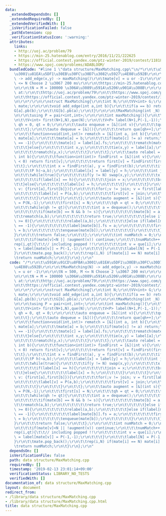 ```yaml
---
data:
  _extendedDependsOn: []
  _extendedRequiredBy: []
  _extendedVerifiedWith: []
  _isVerificationFailed: false
  _pathExtension: cpp
  _verificationStatusIcon: ':warning:'
  attributes:
    links:
    - http://uoj.ac/problem/79
    - https://min-25.hatenablog.com/entry/2016/11/21/222625
    - https://official.contest.yandex.com/ptz-winter-2019/contest/11818/problems
    - https://www.spoj.com/problems/ADABLOOM/
  bundledCode: "#line 1 \"data structure/MaxMatching.cpp\"\n/*\r\n\t\u591A\u91CD\u8FBA\
    \u3001\u81EA\u5DF1\u30EB\u30FC\u30D7\u3082\u5927\u4E08\u592B\r\n\r\n\tMaxMatching(N)\
    \ -> add_edge(x,y) -> maxMatching()\r\n\tmate[v] = u or -1\r\n\r\n\tN = 500, M\
    \ <= N Choose 2 \u3067 200 ms\r\n\r\n\thttps://min-25.hatenablog.com/entry/2016/11/21/222625\r\
    \n\r\n\tN = M = 100000 \u306A\u3089\u591A\u5206\u901A\u308B\r\n\r\n\tverified\
    \ at:\r\n\t\thttp://uoj.ac/problem/79\r\n\t\thttps://www.spoj.com/problems/ADABLOOM/\r\
    \n\t\thttps://official.contest.yandex.com/ptz-winter-2019/contest/11818/problems\r\
    \n\r\n*/\r\n\r\nstruct MaxMatching{\r\n\tint N;\r\n\tVV<int> G;\r\n\r\n\tV<int>\
    \ mate;\r\n\r\n\tvoid add_edge(int a,int b){\r\n\t\tif(a == b) return;\r\n\t\t\
    G[a].pb(b);\r\n\t\tG[b].pb(a);\r\n\t}\r\n\r\n\tMaxMatching(int _N):N(_N),G(N){}\r\
    \n\r\n\tusing P = pair<int,int>;\r\n\r\n\tint maxMatching(){\r\n\t\tmate = V<int>(N+1,N);\r\
    \n\t\tV<int> first(N+1,N),que(N);\r\n\t\tV<P> label(N+1,P(-1,-1));\r\n\t\tint\
    \ qh = 0, qt = 0;\r\n\r\n\t\tauto enqueue = [&](int v){\r\n\t\t\tque[qt++] = v;\r\
    \n\t\t};\r\n\t\tauto dequeue = [&](){\r\n\t\t\treturn que[qh++];\r\n\t\t};\r\n\
    \r\n\t\tfunction<void(int,int)> rematch = [&](int a, int b){\r\n\t\t\tint c =\
    \ mate[a];\r\n\t\t\tmate[a] = b;\r\n\t\t\tif(mate[c] != a) return;\r\n\t\t\tif(label[a].sc\
    \ == -1){\r\n\t\t\t\tmate[c] = label[a].fs;\r\n\t\t\t\trematch(mate[c],c);\r\n\
    \t\t\t}else{\r\n\t\t\t\tint x,y;\r\n\t\t\t\ttie(x,y) = label[a];\r\n\t\t\t\trematch(x,y);\r\
    \n\t\t\t\trematch(y,x);\r\n\t\t\t}\r\n\t\t};\r\n\t\tauto relabel = [&](int a,\
    \ int b){\r\n\t\t\tfunction<int(int)> findFirst = [&](int v){\r\n\t\t\t\tif(label[first[v]].fs\
    \ < 0) return first[v];\r\n\t\t\t\treturn first[v] = findFirst(first[v]);\r\n\t\
    \t\t};\r\n\t\t\tint x = findFirst(a), y = findFirst(b);\r\n\t\t\tif(x == y) return;\r\
    \n\t\t\tP h(~a,b);\r\n\t\t\tlabel[x] = label[y] = h;\r\n\t\t\tint join = -1;\r\
    \n\t\t\twhile(true){\r\n\t\t\t\tif(y != N) swap(x,y);\r\n\t\t\t\tx = findFirst(label[mate[x]].fs);\r\
    \n\t\t\t\tif(label[x] == h){\r\n\t\t\t\t\tjoin = x;\r\n\t\t\t\t\tbreak;\r\n\t\t\
    \t\t}else{\r\n\t\t\t\t\tlabel[x] = h;\r\n\t\t\t\t}\r\n\t\t\t}\r\n\t\t\tfor(int\
    \ v: {first[a],first[b]}){\r\n\t\t\t\tfor(;v != join; v = first[label[mate[v]].fs]){\r\
    \n\t\t\t\t\tlabel[v] = P(a,b);\r\n\t\t\t\t\tfirst[v] = join;\r\n\t\t\t\t\tenqueue(v);\r\
    \n\t\t\t\t}\r\n\t\t\t}\r\n\t\t};\r\n\t\tauto augment = [&](int s){\r\n\t\t\tlabel[s]\
    \ = P(N,-1);\r\n\t\t\tfirst[s] = N;\r\n\t\t\tqh = qt = 0;\r\n\t\t\tenqueue(s);\r\
    \n\t\t\twhile(qh != qt){\r\n\t\t\t\tint a = dequeue();\r\n\t\t\t\tfor(int b: G[a]){\r\
    \n\t\t\t\t\tif(mate[b] == N && b != s){\r\n\t\t\t\t\t\tmate[b] = a;\r\n\t\t\t\t\
    \t\trematch(a,b);\r\n\t\t\t\t\t\treturn true;\r\n\t\t\t\t\t}else if(label[b].fs\
    \ >= 0){\r\n\t\t\t\t\t\trelabel(a,b);\r\n\t\t\t\t\t}else if(label[mate[b]].fs\
    \ == -1){\r\n\t\t\t\t\t\tlabel[mate[b]].fs = a;\r\n\t\t\t\t\t\tfirst[mate[b]]\
    \ = b;\r\n\t\t\t\t\t\tenqueue(mate[b]);\r\n\t\t\t\t\t}\r\n\t\t\t\t}\r\n\t\t\t\
    }\r\n\t\t\treturn false;\r\n\t\t};\r\n\r\n\t\tint numMatch = 0;\r\n\t\trep(v,N){\r\
    \n\t\t\tif(mate[v]<N || !augment(v)) continue;\r\n\t\t\tnumMatch++;\r\n\t\t\t\
    rep(i,qt){\t\t// including popped !!\r\n\t\t\t\tint v = que[i];\r\n\t\t\t\tlabel[v]\
    \ = label[mate[v]] = P(-1,-1);\r\n\t\t\t}\r\n\t\t\tlabel[N] = P(-1,-1);\r\n\t\t\
    }\r\n\t\tmate.pop_back();\r\n\t\trep(i,N) if(mate[i] == N) mate[i] = -1;\r\n\t\
    \treturn numMatch;\r\n\t}\r\n};\r\n"
  code: "/*\r\n\t\u591A\u91CD\u8FBA\u3001\u81EA\u5DF1\u30EB\u30FC\u30D7\u3082\u5927\
    \u4E08\u592B\r\n\r\n\tMaxMatching(N) -> add_edge(x,y) -> maxMatching()\r\n\tmate[v]\
    \ = u or -1\r\n\r\n\tN = 500, M <= N Choose 2 \u3067 200 ms\r\n\r\n\thttps://min-25.hatenablog.com/entry/2016/11/21/222625\r\
    \n\r\n\tN = M = 100000 \u306A\u3089\u591A\u5206\u901A\u308B\r\n\r\n\tverified\
    \ at:\r\n\t\thttp://uoj.ac/problem/79\r\n\t\thttps://www.spoj.com/problems/ADABLOOM/\r\
    \n\t\thttps://official.contest.yandex.com/ptz-winter-2019/contest/11818/problems\r\
    \n\r\n*/\r\n\r\nstruct MaxMatching{\r\n\tint N;\r\n\tVV<int> G;\r\n\r\n\tV<int>\
    \ mate;\r\n\r\n\tvoid add_edge(int a,int b){\r\n\t\tif(a == b) return;\r\n\t\t\
    G[a].pb(b);\r\n\t\tG[b].pb(a);\r\n\t}\r\n\r\n\tMaxMatching(int _N):N(_N),G(N){}\r\
    \n\r\n\tusing P = pair<int,int>;\r\n\r\n\tint maxMatching(){\r\n\t\tmate = V<int>(N+1,N);\r\
    \n\t\tV<int> first(N+1,N),que(N);\r\n\t\tV<P> label(N+1,P(-1,-1));\r\n\t\tint\
    \ qh = 0, qt = 0;\r\n\r\n\t\tauto enqueue = [&](int v){\r\n\t\t\tque[qt++] = v;\r\
    \n\t\t};\r\n\t\tauto dequeue = [&](){\r\n\t\t\treturn que[qh++];\r\n\t\t};\r\n\
    \r\n\t\tfunction<void(int,int)> rematch = [&](int a, int b){\r\n\t\t\tint c =\
    \ mate[a];\r\n\t\t\tmate[a] = b;\r\n\t\t\tif(mate[c] != a) return;\r\n\t\t\tif(label[a].sc\
    \ == -1){\r\n\t\t\t\tmate[c] = label[a].fs;\r\n\t\t\t\trematch(mate[c],c);\r\n\
    \t\t\t}else{\r\n\t\t\t\tint x,y;\r\n\t\t\t\ttie(x,y) = label[a];\r\n\t\t\t\trematch(x,y);\r\
    \n\t\t\t\trematch(y,x);\r\n\t\t\t}\r\n\t\t};\r\n\t\tauto relabel = [&](int a,\
    \ int b){\r\n\t\t\tfunction<int(int)> findFirst = [&](int v){\r\n\t\t\t\tif(label[first[v]].fs\
    \ < 0) return first[v];\r\n\t\t\t\treturn first[v] = findFirst(first[v]);\r\n\t\
    \t\t};\r\n\t\t\tint x = findFirst(a), y = findFirst(b);\r\n\t\t\tif(x == y) return;\r\
    \n\t\t\tP h(~a,b);\r\n\t\t\tlabel[x] = label[y] = h;\r\n\t\t\tint join = -1;\r\
    \n\t\t\twhile(true){\r\n\t\t\t\tif(y != N) swap(x,y);\r\n\t\t\t\tx = findFirst(label[mate[x]].fs);\r\
    \n\t\t\t\tif(label[x] == h){\r\n\t\t\t\t\tjoin = x;\r\n\t\t\t\t\tbreak;\r\n\t\t\
    \t\t}else{\r\n\t\t\t\t\tlabel[x] = h;\r\n\t\t\t\t}\r\n\t\t\t}\r\n\t\t\tfor(int\
    \ v: {first[a],first[b]}){\r\n\t\t\t\tfor(;v != join; v = first[label[mate[v]].fs]){\r\
    \n\t\t\t\t\tlabel[v] = P(a,b);\r\n\t\t\t\t\tfirst[v] = join;\r\n\t\t\t\t\tenqueue(v);\r\
    \n\t\t\t\t}\r\n\t\t\t}\r\n\t\t};\r\n\t\tauto augment = [&](int s){\r\n\t\t\tlabel[s]\
    \ = P(N,-1);\r\n\t\t\tfirst[s] = N;\r\n\t\t\tqh = qt = 0;\r\n\t\t\tenqueue(s);\r\
    \n\t\t\twhile(qh != qt){\r\n\t\t\t\tint a = dequeue();\r\n\t\t\t\tfor(int b: G[a]){\r\
    \n\t\t\t\t\tif(mate[b] == N && b != s){\r\n\t\t\t\t\t\tmate[b] = a;\r\n\t\t\t\t\
    \t\trematch(a,b);\r\n\t\t\t\t\t\treturn true;\r\n\t\t\t\t\t}else if(label[b].fs\
    \ >= 0){\r\n\t\t\t\t\t\trelabel(a,b);\r\n\t\t\t\t\t}else if(label[mate[b]].fs\
    \ == -1){\r\n\t\t\t\t\t\tlabel[mate[b]].fs = a;\r\n\t\t\t\t\t\tfirst[mate[b]]\
    \ = b;\r\n\t\t\t\t\t\tenqueue(mate[b]);\r\n\t\t\t\t\t}\r\n\t\t\t\t}\r\n\t\t\t\
    }\r\n\t\t\treturn false;\r\n\t\t};\r\n\r\n\t\tint numMatch = 0;\r\n\t\trep(v,N){\r\
    \n\t\t\tif(mate[v]<N || !augment(v)) continue;\r\n\t\t\tnumMatch++;\r\n\t\t\t\
    rep(i,qt){\t\t// including popped !!\r\n\t\t\t\tint v = que[i];\r\n\t\t\t\tlabel[v]\
    \ = label[mate[v]] = P(-1,-1);\r\n\t\t\t}\r\n\t\t\tlabel[N] = P(-1,-1);\r\n\t\t\
    }\r\n\t\tmate.pop_back();\r\n\t\trep(i,N) if(mate[i] == N) mate[i] = -1;\r\n\t\
    \treturn numMatch;\r\n\t}\r\n};\r\n"
  dependsOn: []
  isVerificationFile: false
  path: data structure/MaxMatching.cpp
  requiredBy: []
  timestamp: '2019-02-13 23:01:14+09:00'
  verificationStatus: LIBRARY_NO_TESTS
  verifiedWith: []
documentation_of: data structure/MaxMatching.cpp
layout: document
redirect_from:
- /library/data structure/MaxMatching.cpp
- /library/data structure/MaxMatching.cpp.html
title: data structure/MaxMatching.cpp
---
```


